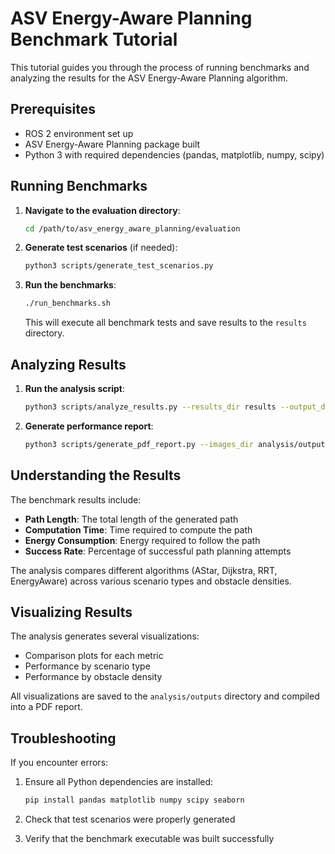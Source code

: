 # ASV Energy-Aware Planning Benchmark Tutorial

This tutorial guides you through the process of running benchmarks and analyzing the results for the ASV Energy-Aware Planning algorithm.

## Prerequisites

- ROS 2 environment set up
- ASV Energy-Aware Planning package built
- Python 3 with required dependencies (pandas, matplotlib, numpy, scipy)

## Running Benchmarks

1. **Navigate to the evaluation directory**:
   ```bash
   cd /path/to/asv_energy_aware_planning/evaluation
   ```

2. **Generate test scenarios** (if needed):
   ```bash
   python3 scripts/generate_test_scenarios.py
   ```

3. **Run the benchmarks**:
   ```bash
   ./run_benchmarks.sh
   ```
   This will execute all benchmark tests and save results to the `results` directory.

## Analyzing Results

1. **Run the analysis script**:
   ```bash
   python3 scripts/analyze_results.py --results_dir results --output_dir analysis/outputs
   ```

2. **Generate performance report**:
   ```bash
   python3 scripts/generate_pdf_report.py --images_dir analysis/outputs --report_md analysis/outputs/benchmark_report.md --output_pdf analysis/outputs/asv_benchmark_report.pdf
   ```

## Understanding the Results

The benchmark results include:

- **Path Length**: The total length of the generated path
- **Computation Time**: Time required to compute the path
- **Energy Consumption**: Energy required to follow the path
- **Success Rate**: Percentage of successful path planning attempts

The analysis compares different algorithms (AStar, Dijkstra, RRT, EnergyAware) across various scenario types and obstacle densities.

## Visualizing Results

The analysis generates several visualizations:
- Comparison plots for each metric
- Performance by scenario type
- Performance by obstacle density

All visualizations are saved to the `analysis/outputs` directory and compiled into a PDF report.

## Troubleshooting

If you encounter errors:

1. Ensure all Python dependencies are installed:
   ```bash
   pip install pandas matplotlib numpy scipy seaborn
   ```

2. Check that test scenarios were properly generated
3. Verify that the benchmark executable was built successfully 